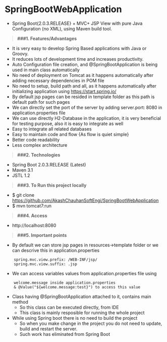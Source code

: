 # SpringBootWebApplication

* Spring Boot{2.0.3.RELEASE} + MVC+ JSP View with pure Java Configuration (no XML), using Maven build tool.

> **###1. Features/Advantages**
* It is very easy to develop Spring Based applications with Java or Groovy.
* It reduces lots of development time and increases productivity.
* Auto Configuration file creation, and @SpringBootApplication is being used in main class automatically
* No need of deployment on Tomcat as it happens automatically after adding necessary dependencies in POM file
* No need to setup, build path and all, as it happens automatically after initializing application using https://start.spring.io/
* By default jsp pages can be resided in template folder as this path is default path for such pages
* We can directly set the port of the server by adding server.port: 8080 in application.properties file
* We can use directly H2-Database in the application, it is very beneficial for testing purpose, also it is easy to integrate as well
* Easy to integrate all related databases
* Easy to maintain code and flow {As flow is quiet simple}
* Better code readability
* Less complex architecture

> **###2. Technologies**
* Spring Boot 2.0.3.RELEASE (Latest)
* Maven 3.1
* JSTL 1.2

> **###3. To Run this project locally**
* $ git clone https://github.com/AkashChauhanSoftEngi/SpringBootWebApplication
* $ mvn tomcat7:run

> **###4.  Access** 
* http://localhost:8080

> **###5. Important points**
* By default we can store jsp pages in resources->template folder or
  we can descrive this in application.properties
```text
	spring.mvc.view.prefix: /WEB-INF/jsp/
	spring.mvc.view.suffix: .jsp
```
* We can access variables values from application.properties file using
```text
	welcome.message inside application.properties
	& @Value("${welcome.message:test}") to access this value
```
* Class having @SpringBootApplication attached to it, contains main method
  - So this class can be executed directly, from IDE
  - This class is mainly resposible for running the whole project
* While using Spring boot there is no need to build the project
  - So when you make change in the project you do not need to update, build and restart the server.
  - Such work has eliminated from Spring Boot
 
